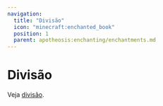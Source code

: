```yaml
---
navigation:
  title: "Divisão"
  icon: "minecraft:enchanted_book"
  position: 1
  parent: apotheosis:enchanting/enchantments.md
---
```


# Divisão

Veja [divisão](../anvil/splitting.md).

